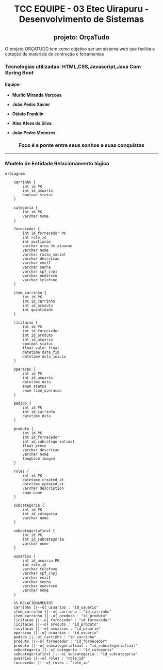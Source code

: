 <h1 align="center">TCC EQUIPE - 03 Etec Uirapuru - Desenvolvimento de Sistemas</h1>
<h2 align="center">projeto: OrçaTudo</h2>
<p>O projeto ORÇATUDO tem como objetivo ser um sistema web que facilita a cotação de materiais de contrução e ferramentas</p>
<h3>Tecnologias utilizadas: HTML,CSS,Javascript,Java Com Spring Boot</h3>


<h4>Equipe:</h4>

-  **Murilo Miranda Verçosa**

-  **João Pedro Xavier**

-  **Otávio Franklin**

-  **Alex Alves da Silva**

-  **João Pedro Menezes**

 <h3 align="center">Foco é a ponte entre seus sonhos e suas conquistas</h3>
 <hr>

<h3>Modelo de Entidade Relacionamento lógico</h3>

```mermaid
erDiagram

    carrinho {
        int id PK
        int id_usuario
        boolean status
    }

    categoria {
        int id PK
        varchar nome
    }

    fornecedor {
        int id_fornecedor PK
        int role_id
        int avaliacao
        varchar area_de_atuacao
        varchar nome
        varchar razao_social
        varchar descricao
        varchar email
        varchar senha
        varchar cpf_cnpj
        varchar endereco
        varchar telefone
    }

    item_carrinho {
        int id PK
        int id_carrinho
        int id_produto
        int quantidade
    }

    licitacao {
        int id PK
        int id_fornecedor
        int id_produto
        int id_usuario
        boolean status
        float valor_final
        datetime data_fim
        datetime data_inicio
    }

    operacao {
        int id PK
        int id_usuario
        datetime data
        enum status
        enum tipo_operacao
    }

    pedido {
        int id PK
        int id_carrinho
        datetime data
    }

    produto {
        int id PK
        int id_fornecedor
        int id_subcategoriafinal
        float preco
        varchar descricao
        varchar nome
        longblob imagem
    }

    roles {
        int id PK
        datetime created_at
        datetime updated_at
        varchar description
        enum name
    }

    subcategoria {
        int id PK
        int id_categoria
        varchar nome
    }

    subcategoriafinal {
        int id PK
        int id_subcategoria
        varchar nome
    }

    usuarios {
        int id_usuario PK
        int role_id
        varchar telefone
        varchar cpf_cnpj
        varchar email
        varchar senha
        varchar endereco
        varchar nome
    }

    %% RELACIONAMENTOS
    carrinho ||--o{ usuarios : "id_usuario"
    item_carrinho ||--o{ carrinho : "id_carrinho"
    item_carrinho ||--o{ produto : "id_produto"
    licitacao ||--o{ fornecedor : "id_fornecedor"
    licitacao ||--o{ produto : "id_produto"
    licitacao ||--o{ usuarios : "id_usuario"
    operacao ||--o{ usuarios : "id_usuario"
    pedido ||--o{ carrinho : "id_carrinho"
    produto ||--o{ fornecedor : "id_fornecedor"
    produto ||--o{ subcategoriafinal : "id_subcategoriafinal"
    subcategoria ||--o{ categoria : "id_categoria"
    subcategoriafinal ||--o{ subcategoria : "id_subcategoria"
    usuarios ||--o{ roles : "role_id"
    fornecedor ||--o{ roles : "role_id"

```




